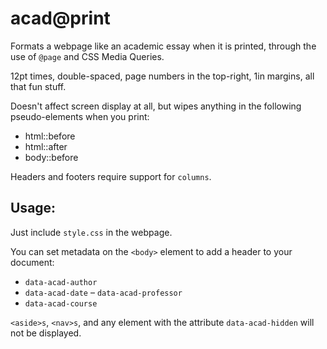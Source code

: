 #  acad@print

Formats a webpage like an academic essay when it is printed, through the use of `@page` and CSS Media Queries.

12pt times, double-spaced, page numbers in the top-right, 1in margins, all that fun stuff.

Doesn't affect screen display at all, but wipes anything in the following pseudo-elements when you print:

- html::before
- html::after
- body::before

Headers and footers require support for `columns`.

##  Usage:

Just include `style.css` in the webpage.

You can set metadata on the `<body>` element to add a header to your document:
- `data-acad-author`
- `data-acad-date`
– `data-acad-professor`
- `data-acad-course`

`<aside>s`, `<nav>s`, and any element with the attribute `data-acad-hidden` will not be displayed.
